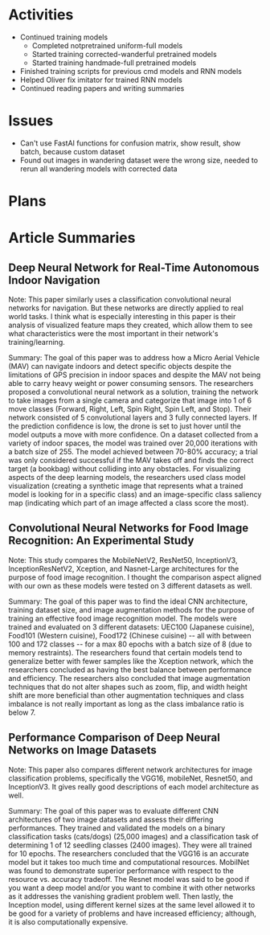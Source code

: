 # Activities

* Continued training models
  * Completed notpretrained uniform-full models
  * Started training corrected-wanderful pretrained models
  * Started training handmade-full pretrained models
* Finished training scripts for previous cmd models and RNN models
* Helped Oliver fix imitator for trained RNN models
* Continued reading papers and writing summaries

# Issues

* Can't use FastAI functions for confusion matrix, show result, show batch, because custom dataset
* Found out images in wandering dataset were the wrong size, needed to rerun all wandering models with corrected data

# Plans


# Article Summaries

## Deep Neural Network for Real-Time Autonomous Indoor Navigation

Note: This paper similarly uses a classification convolutional neural networks for navigation. But these networks are directly applied to real world tasks.
I think what is especially interesting in this paper is their analysis of visualized feature maps they created, which allow them to see what characteristics were 
the most important in their network's training/learning.

Summary: The goal of this paper was to address how a Micro Aerial Vehicle (MAV) can navigate indoors and detect specific objects despite the limitations of GPS precision
in indoor spaces and despite the MAV not being able to carry heavy weight or power consuming sensors. The researchers proposed a convolutional neural network as a solution, 
training the network to take images from a single camera and categorize that image into 1 of 6 move classes (Forward, Right, Left, Spin Right, Spin Left, and Stop). Their 
network consisted of 5 convolutional layers and 3 fully connected layers. If the prediction confidence is low, the drone is set to just hover until the model outputs a move 
with more confidence. On a dataset collected from a variety of indoor spaces, the model was trained over 20,000 iterations with a batch size of 255. The model achieved 
between 70-80% accuracy; a trial was only considered successful if the MAV takes off and finds the correct target (a bookbag) without colliding into any obstacles. For 
visualizing aspects of the deep learning models, the researchers used class model visualization (creating a synthetic image that represents what a trained model is looking 
for in a specific class) and an image-specific class saliency map (indicating which part of an image affected a class score the most). 

## Convolutional Neural Networks for Food Image Recognition: An Experimental Study

Note: This study compares the MobileNetV2, ResNet50, InceptionV3, InceptionResNetV2, Xception, and Nasnet-Large architectures for the purpose of food image recognition. I
thought the comparison aspect aligned with our own as these models were tested on 3 different datasets as well.

Summary: The goal of this paper was to find the ideal CNN architecture, training dataset size, and image augmentation methods for the purpose of training an effective
food image recognition model. The models were trained and evaluated on 3 different datasets: UEC100 (Japanese cuisine), Food101 (Western cuisine), Food172 (Chinese cuisine)
-- all with between 100 and 172 classes -- for a max 80 epochs with a batch size of 8 (due to memory restraints). The researchers found that certain models tend to 
generalize better with fewer samples like the Xception network, which the researchers concluded as having the best balance between performance and efficiency. The researchers
also concluded that image augmentation techniques that do not alter shapes such as zoom, flip, and width height shift are more beneficial than other augmentation techniques 
and class imbalance is not really important as long as the class imbalance ratio is below 7. 

## Performance Comparison of Deep Neural Networks on Image Datasets

Note: This paper also compares different network architectures for image classification problems, specifically the VGG16, mobileNet, Resnet50, and InceptionV3. It gives
really good descriptions of each model architecture as well.

Summary: The goal of this paper was to evaluate different CNN architectures of two image datasets and assess their differing performances. They trained and validated the
models on a binary classification tasks (cats/dogs) (25,000 images) and a classification task of determining 1 of 12 seedling classes (2400 images). They were all trained 
for 10 epochs. The researchers concluded that the VGG16 is an accurate model but it takes too much time and computational resources. MobilNet was found to demonstrate superior
performance with respect to the resource vs. accuracy tradeoff. The Resnet model was said to be good if you want a deep model and/or you want to combine it with other networks
as it addresses the vanishing gradient problem well. Then lastly, the Inception model, using different kernel sizes at the same level allowed it to be good for a variety
of problems and have increased efficiency; although, it is also computationally expensive.
